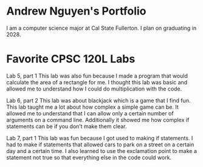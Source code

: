 
# Andrew Nguyen's Portfolio

I am a computer science major at Cal State Fullerton.
I plan on graduating in 2028.

# Favorite CPSC 120L Labs

Lab 5, part 1
This lab was also fun because I made a program that would calculate the area of a rectangle for me. I thought this lab was basic and allowed me to understand how I could do multiplication with the code.

Lab 6, part 2
This lab was about blackjack which is a game that I find fun. This lab taught me a lot about how complex a simple game can be. It allowed me to understand that I can allow only a certain number of arguments on a command line. Additionally it showed me how complex if statements can be if you don’t make them clear.

Lab 7, part 1
This lab was fun because I got used to making if statements. I had to make if statements that allowed cars to park on a street on a certain day and a certain time. I also learned to use the exclamation point to make a statement not true so that everything else in the code could work.
